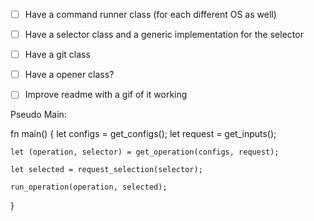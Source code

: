 - [ ] Have a command runner class (for each different OS as well)
- [ ] Have a selector class and a generic implementation for the selector
- [ ] Have a git class
- [ ] Have a opener class?
- [ ] Improve readme with a gif of it working


Pseudo Main:

fn main() {
    let configs = get_configs();
    let request = get_inputs();

    let (operation, selector) = get_operation(configs, request);

    let selected = request_selection(selector);

    run_operation(operation, selected);
}